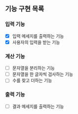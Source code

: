 ## 기능 구현 목록

### 입력 기능

- [x] 입력 메세지를 출력하는 기능
- [x] 사용자의 입력을 받는 기능

### 계산 기능

- [ ] 문자열을 분리하는 기능
- [ ] 문자열을 한 글자씩 검사하는 기능
- [ ] 수를 찾고 더하는 기능

### 출력 기능

- [ ] 결과 메세지를 출력하는 기능